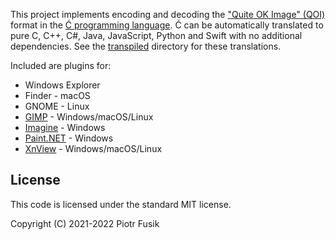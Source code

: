 ﻿This project implements encoding and decoding
the ["Quite OK Image" (QOI)](https://github.com/phoboslab/qoi) format
in the [Ć programming language](https://github.com/pfusik/cito).
Ć can be automatically translated to pure C, C++, C#, Java, JavaScript,
Python and Swift with no additional dependencies.
See the [transpiled](transpiled) directory for these translations.

Included are plugins for:
- Windows Explorer
- Finder - macOS
- GNOME - Linux
- [GIMP](https://www.gimp.org) - Windows/macOS/Linux
- [Imagine](http://www.nyam.pe.kr/dev/imagine/) - Windows
- [Paint.NET](https://www.getpaint.net) - Windows
- [XnView](https://www.xnview.com) - Windows/macOS/Linux

License
-------

This code is licensed under the standard MIT license.

Copyright (C) 2021-2022 Piotr Fusik
